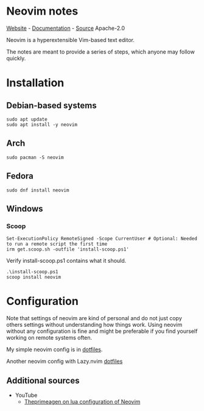 # Neovim notes

[Website](https://neovim.io/) - [Documentation](https://neovim.io/doc/) - [Source](https://github.com/neovim/neovim) Apache-2.0

Neovim is a hyperextensible Vim-based text editor.

The notes are meant to provide a series of steps, which anyone may follow quickly.

# Installation

## Debian-based systems

```
sudo apt update
sudo apt install -y neovim
```
## Arch

```
sudo pacman -S neovim
```

## Fedora

```
sudo dnf install neovim
```

## Windows

### Scoop

```
Set-ExecutionPolicy RemoteSigned -Scope CurrentUser # Optional: Needed to run a remote script the first time
irm get.scoop.sh -outfile 'install-scoop.ps1'
```

Verify install-scoop.ps1 contains what it should.

```
.\install-scoop.ps1
scoop install neovim
```

# Configuration

Note that settings of neovim are kind of personal and do not just copy others settings without understanding how things work. Using neovim without any configuration is fine and might be preferable if you find yourself working on remote systems often.

My simple neovim config is in [dotfiles](https://github.com/TechnologyClassroom/dotfiles/blob/master/nvim.rc).


Another neovim config with Lazy.nvim [dotfiles](https://github.com/wujackwill/nvim)


## Additional sources

* YouTube
  * [Theprimeagen on lua configuration of Neovim](https://www.youtube.com/watch?v=w7i4amO_zaE&t=589s)
